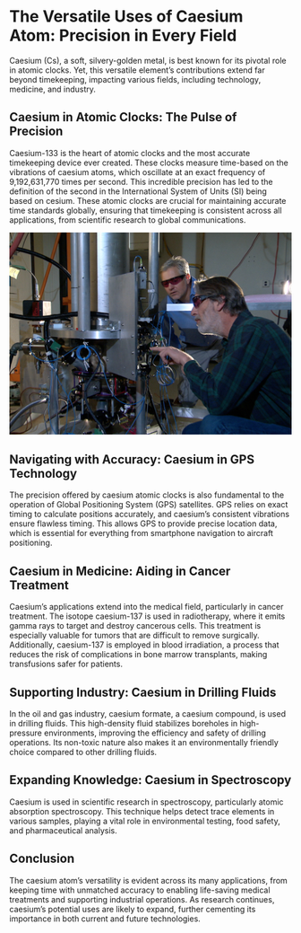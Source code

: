<!DOCTYPE html>
<html lang="en-US">
<head>
<meta charset="utf-8">
<meta name="keywords" content="Python List Comprehension"/>
<meta name="Description" content="Python List Comprehension"/>
      
<meta name="viewport" content="width=device-width, initial-scale=1, shrink-to-fit=no">
<link rel="stylesheet" href="https://stackpath.bootstrapcdn.com/bootstrap/4.3.1/css/bootstrap.min.css" integrity="sha384-ggOyR0iXCbMQv3Xipma34MD+dH/1fQ784/j6cY/iJTQUOhcWr7x9JvoRxT2MZw1T" crossorigin="anonymous">
</head>
<body>

<h1>The Versatile Uses of Caesium Atom: Precision in Every Field</h1>
<p>Caesium (Cs), a soft, silvery-golden metal, is best known for its pivotal role in atomic clocks. Yet, this versatile element’s contributions extend far beyond timekeeping, impacting various fields, including technology, medicine, and industry.</p>

<h2>Caesium in Atomic Clocks: The Pulse of Precision</h2>
<p>Caesium-133 is the heart of atomic clocks and the most accurate timekeeping device ever created. These clocks measure time-based on the vibrations of caesium atoms, which oscillate at an exact frequency of 9,192,631,770 times per second. This incredible precision has led to the definition of the second in the International System of Units (SI) being based on cesium. These atomic clocks are crucial for maintaining accurate time standards globally, ensuring that timekeeping is consistent across all applications, from scientific research to global communications.</p>

<div style="display: block; text-align: center;"><img width="700px" src="/fig/NIST-F2_cesium_fountain_atomic_clock.jpg"></div>

<h2>Navigating with Accuracy: Caesium in GPS Technology</h2>
<p>The precision offered by caesium atomic clocks is also fundamental to the operation of Global Positioning System (GPS) satellites. GPS relies on exact timing to calculate positions accurately, and caesium’s consistent vibrations ensure flawless timing. This allows GPS to provide precise location data, which is essential for everything from smartphone navigation to aircraft positioning.</p>

<h2>Caesium in Medicine: Aiding in Cancer Treatment</h2>
<p>Caesium’s applications extend into the medical field, particularly in cancer treatment. The isotope caesium-137 is used in radiotherapy, where it emits gamma rays to target and destroy cancerous cells. This treatment is especially valuable for tumors that are difficult to remove surgically. Additionally, caesium-137 is employed in blood irradiation, a process that reduces the risk of complications in bone marrow transplants, making transfusions safer for patients.</p>

<h2>Supporting Industry: Caesium in Drilling Fluids</h2>
<p>In the oil and gas industry, caesium formate, a caesium compound, is used in drilling fluids. This high-density fluid stabilizes boreholes in high-pressure environments, improving the efficiency and safety of drilling operations. Its non-toxic nature also makes it an environmentally friendly choice compared to other drilling fluids.</p>

<h2>Expanding Knowledge: Caesium in Spectroscopy</h2>
<p>Caesium is used in scientific research in spectroscopy, particularly atomic absorption spectroscopy. This technique helps detect trace elements in various samples, playing a vital role in environmental testing, food safety, and pharmaceutical analysis.</p>

<h2>Conclusion</h2>
<p>The caesium atom’s versatility is evident across its many applications, from keeping time with unmatched accuracy to enabling life-saving medical treatments and supporting industrial operations. As research continues, caesium’s potential uses are likely to expand, further cementing its importance in both current and future technologies.</p>

</body>
</html>
